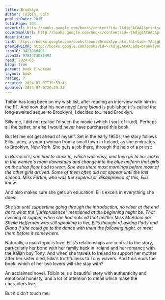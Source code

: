 ```yaml
---  
title: Brooklyn  
author: Tóibín, Colm  
publishDate: 2015  
totalPage: 304  
coverUrl: http://books.google.com/books/content?id=-7AdjgEACAAJ&printsec=frontcover&img=1&zoom=1&source=gbs_api  
coverSmallUrl: http://books.google.com/books/content?id=-7AdjgEACAAJ&printsec=frontcover&img=1&zoom=5&source=gbs_api  
description:   
link: https://books.google.com/books/about/Brooklyn.html?hl=&id=-7AdjgEACAAJ  
previewLink: http://books.google.com/books?id=-7AdjgEACAAJ&dq=brooklyn&hl=&as_pt=BOOKS&cd=19&source=gbs_api  
isbn10: 3423086491  
isbn13: 9783423086493  
read: 2024-05  
blog: true  
parent: book I'veread  
layout: book  
rating: 7  
created: 2024-07-07T19:59:43  
updated: 2024-07-0720:29:33  
---  
```

  
Tóibín has long been on my wish list, after reading an interview with him in the FT.  And now that his new novel _Long Island_ is published (it's called the long-awaited sequel to Brooklyn), I decided to... read Brooklyn.  
  
Silly me, I did not realise I'd seen the movie (which I sort-of liked).  Perhaps all the better, or else I would never have purchased this book.  
  
But let me not get ahead of myself.  Set in the early 1950s, the story follows Eilis Lacey, a young woman from a small town in Ireland, as she emigrates to Brooklyn, New York.  She gets a job there, through the help of a priest:  
  
_In Bartocci's, she had to clock in, which was easy, and then go to her locker in the women's room downstairs and change into the blue uniform that girls on the shop floor had to wear. She was there most mornings before most of the other girls arrived. Some of them often did not appear until the last second. Miss Fortini, who was the supervisor, disapproved of this, Eilis knew._  
  
And also makes sure she gets an education.  Eilis excels in everything she does:  
  
_She sat until suppertime going through the introduction, no wiser at the end as to what the "jurisprudence" mentioned at the beginning might be. That evening at supper, when she had noticed that neither Miss McAdam nor Sheila Heffernan was still speaking to her, Eilis thought of asking Patty and Diana if she could go to the dance with them the following night, or meet them before it somewhere._  
  
Naturally, a main topic is love. Eilis’s relationships are central to the story, particularly her bond with her family back in Ireland and her romance with the Italian boy Tony. And when she travels to Ireland to support her mother after her sister died, Eilis's truthfulness to Tony wavers.  And thus ends the book: which of her two lovers will she stay with?  
  
An acclaimed novel.  Tóibín tells a beautiful story with authenticity and emotional honesty, and a lot of attention to detail which make the characters live.    
  
But it didn't touch me.